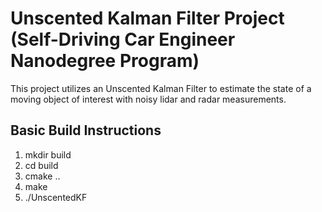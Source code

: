 # Unscented Kalman Filter Project (Self-Driving Car Engineer Nanodegree Program)

This project utilizes an Unscented Kalman Filter to estimate the state of a moving object of interest with noisy lidar and radar measurements.

## Basic Build Instructions
1. mkdir build
2. cd build
3. cmake ..
4. make
5. ./UnscentedKF